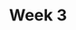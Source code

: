 ---
title: Week 3
weekNumber: 3
days:
  - date: '2025-07-21'
    events:
      - name: LEC
        type: lecture
        title: Natural Language Processing (part 2)
        url: https://drive.google.com/file/d/1fnSJw-djPPQ3ROMJllXYWRdVP_9QE_3L/view?usp=drive_link
    events:
      - name: Photo
        type: image
        title: Cluster 12 Group Photo
        url: assets/images/20250721_152034_Cluster12_Group_Photo.jpg
  - date: '2025-07-23'
    events:
      - name: LEC
        type: lecture
        title: Neural Networks
        url: https://docs.google.com/presentation/d/1RCQs-BEmuTFXZUXfQI5iVFlyk0pxu47R/edit?slide=id.g36f23065b35_1_0#slide=id.g36f23065b35_1_0
        filled: https://drive.google.com/file/d/1jVo1QmOkueZ8Rzy-DU-yiL9h7wx8tRk0/view?usp=sharing
      - name: WAIVER
        type: Field Trip
        title: >
          <strong>Google Field Trip Waiver – ACTION REQUIRED</strong><br>
          <ul>
            <li>Students under 16 need a waiver and release signed by a parent or guardian.</li>
            <li>Students 16 or older <strong>with</strong> a government-issued ID (Driver's License, Passport, or Birth Certificate) must bring it to the field trip.</li>
            <li>Students 16 or older <strong>without</strong> government-issued ID must have a signed waiver and release <strong>and</strong> their school student ID.</li>
            <li><strong>All signed forms must be scanned or photographed and emailed to cosmos-cluster12@ucsd.edu by 4:00 PM on Thursday, July 23, 2025.</strong></li>
          </ul>
        url: https://drive.google.com/file/d/11hxBN9u71b9yomE_V8noCUHNzHk5GDYK/view?usp=sharing
  - date: '2025-07-24'
    events:
      - name: SciComm
        type: Lecture
        title: SciComm Playlist
        url: https://www.youtube.com/watch?v=rL37_PUFtUI&list=PLwm779rvNtJbzsEWmF_8cGhbszXb-uX_P&pp=gAQB
      - name: PROJ
        type: proj
        title: Final Project Proposals
        url: https://forms.gle/GXR7P53ow3uJsjbR6
      - name: PROJ
        type: proj
        title: Data Set Resources
        url: resources/
  - date: '2025-07-25'
    events:
      - name: PROJ
        type: proj
        title: EMNIST Kaggle Competition
        url: projects/proj03/
---